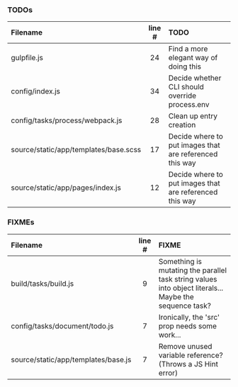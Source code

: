 ### TODOs
| Filename | line # | TODO
|:------|:------:|:------
| gulpfile.js | 24 | Find a more elegant way of doing this
| config/index.js | 34 | Decide whether CLI should override process.env
| config/tasks/process/webpack.js | 28 | Clean up entry creation
| source/static/app/templates/base.scss | 17 | Decide where to put images that are referenced this way
| source/static/app/pages/index.js | 12 | Decide where to put images that are referenced this way

### FIXMEs
| Filename | line # | FIXME
|:------|:------:|:------
| build/tasks/build.js | 9 | Something is mutating the parallel task string values into object literals... Maybe the sequence task?
| config/tasks/document/todo.js | 7 | Ironically, the 'src' prop needs some work...
| source/static/app/templates/base.js | 7 | Remove unused variable reference? (Throws a JS Hint error)
